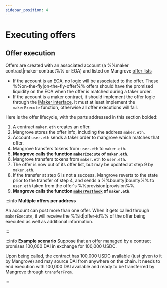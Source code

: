 ```yaml
---
sidebar_position: 4
---
```


# Executing offers

## Offer execution

Offers are created with an associated account (a %%maker contract|maker-contract%% or EOA) and listed on Mangrove [offer lists](../offer-list.md#offer-lists)

* If the account is an EOA, no logic will be associated to the offer. These %%on-the-fly|on-the-fly-offer%% offers should have the promised liquidity on the EOA when the offer is matched during a taker order.
* If the account is a maker contract, it should implement the offer logic through the [IMaker interface](https://github.com/mangrovedao/mangrove-core/blob/d6a2aae336a7ea89abe2479ab797b5ffcd5abb02/src/MgvLib.sol#L157-L167). It must at least implement the `makerExecute` function, otherwise all offer executions will fail.

Here is the offer lifecycle, with the parts addressed in this section bolded:

1. A contract `maker.eth` creates an offer.
2. Mangrove stores the offer info, including the address `maker.eth`.
3. Account `user.eth` sends a taker order to mangrove which matches that offer.
4. Mangrove transfers tokens from `user.eth` to `maker.eth`.
5. **Mangrove calls the function **[**`makerExecute`**](maker-contract.md#offer-execution)** of `maker.eth`**.
6. Mangrove transfers tokens from `maker.eth` to `user.eth`.
7. The offer is now out of its offer list, but may be updated at step 9 by `maker.eth`.
8. If the transfer at step 6 is not a success, Mangrove reverts to the state prior to the transfer of step 4, and sends a %%bounty|bounty%% to `user.eth` taken from the offer's %%provision|provision%%.
9. **Mangrove calls the function **[**`makerPosthook`**](maker-contract.md#offer-post-hook)** of `maker.eth`**.

:::info **Multiple offers per address**

An account can post more than one offer. When it gets called through `makerExecute`, it will receive the %%id|offer-id%% of the offer being executed as well as additional information.

:::

:::info **Example scenario** 
Suppose that an [offer](README.md) managed by a contract promises 100,000 DAI in exchange for 100,000 USDC.

Upon being called, the contract has 100,000 USDC available (just given to it by Mangrove) and may source DAI from anywhere on the chain. It needs to end execution with 100,000 DAI available and ready to be transferred by Mangrove through `transferFrom`.

:::
